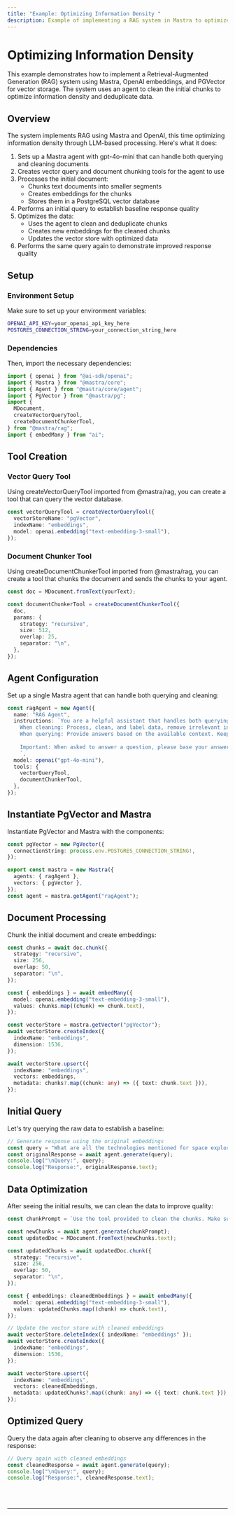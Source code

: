 ```yaml
---
title: "Example: Optimizing Information Density "
description: Example of implementing a RAG system in Mastra to optimize information density and deduplicate data using LLM-based processing.
---
```



# Optimizing Information Density

This example demonstrates how to implement a Retrieval-Augmented Generation (RAG) system using Mastra, OpenAI embeddings, and PGVector for vector storage.
The system uses an agent to clean the initial chunks to optimize information density and deduplicate data.

## Overview

The system implements RAG using Mastra and OpenAI, this time optimizing information density through LLM-based processing. Here's what it does:

1. Sets up a Mastra agent with gpt-4o-mini that can handle both querying and cleaning documents
2. Creates vector query and document chunking tools for the agent to use
3. Processes the initial document:
   - Chunks text documents into smaller segments
   - Creates embeddings for the chunks
   - Stores them in a PostgreSQL vector database
4. Performs an initial query to establish baseline response quality
5. Optimizes the data:
   - Uses the agent to clean and deduplicate chunks
   - Creates new embeddings for the cleaned chunks
   - Updates the vector store with optimized data
6. Performs the same query again to demonstrate improved response quality

## Setup

### Environment Setup

Make sure to set up your environment variables:

```bash filename=".env"
OPENAI_API_KEY=your_openai_api_key_here
POSTGRES_CONNECTION_STRING=your_connection_string_here
```

### Dependencies

Then, import the necessary dependencies:

```typescript copy showLineNumbers filename="index.ts"
import { openai } from "@ai-sdk/openai";
import { Mastra } from "@mastra/core";
import { Agent } from "@mastra/core/agent";
import { PgVector } from "@mastra/pg";
import {
  MDocument,
  createVectorQueryTool,
  createDocumentChunkerTool,
} from "@mastra/rag";
import { embedMany } from "ai";
```

## Tool Creation

### Vector Query Tool

Using createVectorQueryTool imported from @mastra/rag, you can create a tool that can query the vector database.

```typescript copy showLineNumbers{8} filename="index.ts"
const vectorQueryTool = createVectorQueryTool({
  vectorStoreName: "pgVector",
  indexName: "embeddings",
  model: openai.embedding("text-embedding-3-small"),
});
```

### Document Chunker Tool

Using createDocumentChunkerTool imported from @mastra/rag, you can create a tool that chunks the document and sends the chunks to your agent.

```typescript copy showLineNumbers{14} filename="index.ts"
const doc = MDocument.fromText(yourText);

const documentChunkerTool = createDocumentChunkerTool({
  doc,
  params: {
    strategy: "recursive",
    size: 512,
    overlap: 25,
    separator: "\n",
  },
});
```

## Agent Configuration

Set up a single Mastra agent that can handle both querying and cleaning:

```typescript copy showLineNumbers{26} filename="index.ts"
const ragAgent = new Agent({
  name: "RAG Agent",
  instructions: `You are a helpful assistant that handles both querying and cleaning documents.
    When cleaning: Process, clean, and label data, remove irrelevant information and deduplicate content while preserving key facts.
    When querying: Provide answers based on the available context. Keep your answers concise and relevant.
    
    Important: When asked to answer a question, please base your answer only on the context provided in the tool. If the context doesn't contain enough information to fully answer the question, please state that explicitly.
    `,
  model: openai("gpt-4o-mini"),
  tools: {
    vectorQueryTool,
    documentChunkerTool,
  },
});
```

## Instantiate PgVector and Mastra

Instantiate PgVector and Mastra with the components:

```typescript copy showLineNumbers{41} filename="index.ts"
const pgVector = new PgVector({
  connectionString: process.env.POSTGRES_CONNECTION_STRING!,
});

export const mastra = new Mastra({
  agents: { ragAgent },
  vectors: { pgVector },
});
const agent = mastra.getAgent("ragAgent");
```

## Document Processing

Chunk the initial document and create embeddings:

```typescript copy showLineNumbers{49} filename="index.ts"
const chunks = await doc.chunk({
  strategy: "recursive",
  size: 256,
  overlap: 50,
  separator: "\n",
});

const { embeddings } = await embedMany({
  model: openai.embedding("text-embedding-3-small"),
  values: chunks.map((chunk) => chunk.text),
});

const vectorStore = mastra.getVector("pgVector");
await vectorStore.createIndex({
  indexName: "embeddings",
  dimension: 1536,
});

await vectorStore.upsert({
  indexName: "embeddings",
  vectors: embeddings,
  metadata: chunks?.map((chunk: any) => ({ text: chunk.text })),
});
```

## Initial Query

Let's try querying the raw data to establish a baseline:

```typescript copy showLineNumbers{73} filename="index.ts"
// Generate response using the original embeddings
const query = "What are all the technologies mentioned for space exploration?";
const originalResponse = await agent.generate(query);
console.log("\nQuery:", query);
console.log("Response:", originalResponse.text);
```

## Data Optimization

After seeing the initial results, we can clean the data to improve quality:

```typescript copy showLineNumbers{79} filename="index.ts"
const chunkPrompt = `Use the tool provided to clean the chunks. Make sure to filter out irrelevant information that is not space related and remove duplicates.`;

const newChunks = await agent.generate(chunkPrompt);
const updatedDoc = MDocument.fromText(newChunks.text);

const updatedChunks = await updatedDoc.chunk({
  strategy: "recursive",
  size: 256,
  overlap: 50,
  separator: "\n",
});

const { embeddings: cleanedEmbeddings } = await embedMany({
  model: openai.embedding("text-embedding-3-small"),
  values: updatedChunks.map((chunk) => chunk.text),
});

// Update the vector store with cleaned embeddings
await vectorStore.deleteIndex({ indexName: "embeddings" });
await vectorStore.createIndex({
  indexName: "embeddings",
  dimension: 1536,
});

await vectorStore.upsert({
  indexName: "embeddings",
  vectors: cleanedEmbeddings,
  metadata: updatedChunks?.map((chunk: any) => ({ text: chunk.text })),
});
```

## Optimized Query

Query the data again after cleaning to observe any differences in the response:

```typescript copy showLineNumbers{109} filename="index.ts"
// Query again with cleaned embeddings
const cleanedResponse = await agent.generate(query);
console.log("\nQuery:", query);
console.log("Response:", cleanedResponse.text);
```

<br />
<br />
<hr className="dark:border-[#404040] border-gray-300" />
<br />
<br />
<GithubLink
  link={
    "https://github.com/mastra-ai/mastra/blob/main/examples/basics/rag/cleanup-rag"
  }
/>
